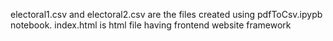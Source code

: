 electoral1.csv and electoral2.csv are the files created using pdfToCsv.ipypb notebook.
index.html is html file having frontend website framework
